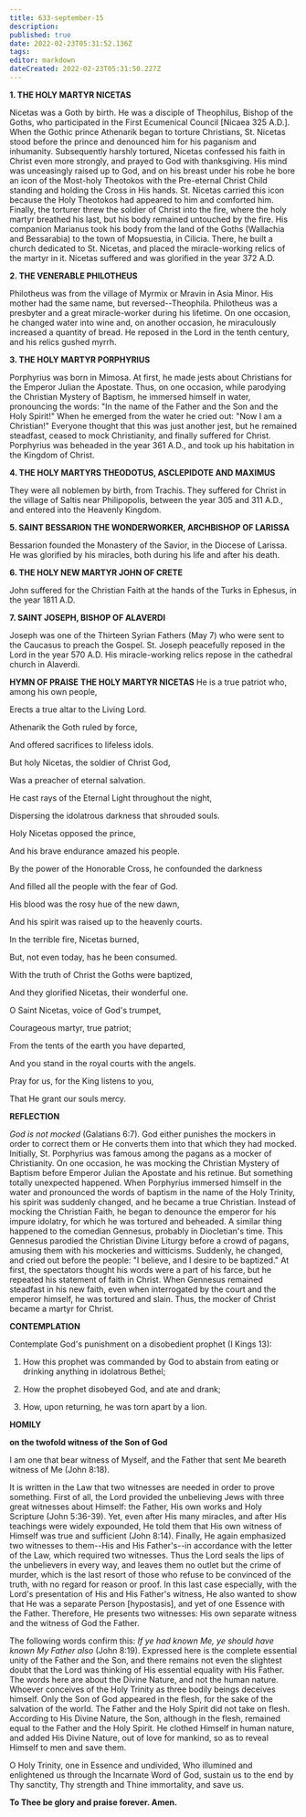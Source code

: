 ```yaml
---
title: 633-september-15
description: 
published: true
date: 2022-02-23T05:31:52.136Z
tags: 
editor: markdown
dateCreated: 2022-02-23T05:31:50.227Z
---
```



**1. THE HOLY MARTYR NICETAS**

Nicetas was a Goth by birth. He was a disciple of Theophilus, Bishop of the Goths, who participated in the First Ecumenical Council [Nicaea 325 A.D.]. When the Gothic prince Athenarik began to torture Christians, St. Nicetas stood before the prince and denounced him for his paganism and inhumanity. Subsequently harshly tortured, Nicetas confessed his faith in Christ even more strongly, and prayed to God with thanksgiving. His mind was unceasingly raised up to God, and on his breast under his robe he bore an icon of the Most-holy Theotokos with the Pre-eternal Christ Child standing and holding the Cross in His hands. St. Nicetas carried this icon because the Holy Theotokos had appeared to him and comforted him. Finally, the torturer threw the soldier of Christ into the fire, where the holy martyr breathed his last, but his body remained untouched by the fire. His companion Marianus took his body from the land of the Goths (Wallachia and Bessarabia) to the town of Mopsuestia, in Cilicia. There, he built a church dedicated to St. Nicetas, and placed the miracle-working relics of the martyr in it. Nicetas suffered and was glorified in the year 372 A.D.

**2. THE VENERABLE PHILOTHEUS**

Philotheus was from the village of Myrmix or Mravin in Asia Minor. His mother had the same name, but reversed--Theophila. Philotheus was a presbyter and a great miracle-worker during his lifetime. On one occasion, he changed water into wine and, on another occasion, he miraculously increased a quantity of bread. He reposed in the Lord in the tenth century, and his relics gushed myrrh.

**3. THE HOLY MARTYR PORPHYRIUS**

Porphyrius was born in Mimosa. At first, he made jests about Christians for the Emperor Julian the Apostate. Thus, on one occasion, while parodying the Christian Mystery of Baptism, he immersed himself in water, pronouncing the words: "In the name of the Father and the Son and the Holy Spirit!" When he emerged from the water he cried out: "Now I am a Christian!" Everyone thought that this was just another jest, but he remained steadfast, ceased to mock Christianity, and finally suffered for Christ. Porphyrius was beheaded in the year 361 A.D., and took up his habitation in the Kingdom of Christ. 

**4. THE HOLY MARTYRS THEODOTUS, ASCLEPIDOTE AND MAXIMUS**

They were all noblemen by birth, from Trachis. They suffered for Christ in the village of Saltis near Philipopolis, between the year 305 and 311 A.D., and entered into the Heavenly Kingdom.

**5. SAINT BESSARION THE WONDERWORKER, ARCHBISHOP OF LARISSA**

Bessarion founded the Monastery of the Savior, in the Diocese of Larissa. He was glorified by his miracles, both during his life and after his death.

**6. THE HOLY NEW MARTYR JOHN OF CRETE**

John suffered for the Christian Faith at the hands of the Turks in Ephesus, in the year 1811 A.D.

**7. SAINT JOSEPH, BISHOP OF ALAVERDI**

Joseph was one of the Thirteen Syrian Fathers (May 7) who were sent to the Caucasus to preach the Gospel. St. Joseph peacefully reposed in the Lord in the year 570 A.D. His miracle-working relics repose in the cathedral church in Alaverdi.


**HYMN OF PRAISE**
**THE HOLY MARTYR NICETAS**
He is a true patriot who, among his own people, 

Erects a true altar to the Living Lord. 

Athenarik the Goth ruled by force, 

And offered sacrifices to lifeless idols. 

But holy Nicetas, the soldier of Christ God, 

Was a preacher of eternal salvation. 

He cast rays of the Eternal Light throughout the night, 

Dispersing the idolatrous darkness that shrouded souls. 

Holy Nicetas opposed the prince, 

And his brave endurance amazed his people. 

By the power of the Honorable Cross, he confounded the darkness 

And filled all the people with the fear of God. 

His blood was the rosy hue of the new dawn, 

And his spirit was raised up to the heavenly courts. 

In the terrible fire, Nicetas burned, 

But, not even today, has he been consumed. 

With the truth of Christ the Goths were baptized, 

And they glorified Nicetas, their wonderful one. 

O Saint Nicetas, voice of God's trumpet, 

Courageous martyr, true patriot; 

From the tents of the earth you have departed, 

And you stand in the royal courts with the angels. 

Pray for us, for the King listens to you, 

That He grant our souls mercy.


**REFLECTION**

*God is not mocked* (Galatians 6:7). God either punishes the mockers in order to correct them or He converts them into that which they had mocked. Initially, St. Porphyrius was famous among the pagans as a mocker of Christianity. On one occasion, he was mocking the Christian Mystery of Baptism before Emperor Julian the Apostate and his retinue. But something totally unexpected happened. When Porphyrius immersed himself in the water and pronounced the words of baptism in the name of the Holy Trinity, his spirit was suddenly changed, and he became a true Christian. Instead of mocking the Christian Faith, he began to denounce the emperor for his impure idolatry, for which he was tortured and beheaded. A similar thing happened to the comedian Gennesus, probably in Diocletian's time. This Gennesus parodied the Christian Divine Liturgy before a crowd of pagans, amusing them with his mockeries and witticisms. Suddenly, he changed, and cried out before the people: "I believe, and I desire to be baptized." At first, the spectators thought his words were a part of his farce, but he repeated his statement of faith in Christ. When Gennesus remained steadfast in his new faith, even when interrogated by the court and the emperor himself, he was tortured and slain. Thus, the mocker of Christ became a martyr for Christ.



**CONTEMPLATION**

Contemplate God's punishment on a disobedient prophet (I Kings 13):

1.  How this prophet was commanded by God to abstain from eating or drinking anything in idolatrous Bethel;

1.  How the prophet disobeyed God, and ate and drank;

1.  How, upon returning, he was torn apart by a lion.



**HOMILY**

**on the twofold witness of the Son of God**

I am one that bear witness of Myself, and the Father that sent Me beareth witness of Me (John 8:18).

It is written in the Law that two witnesses are needed in order to prove something. First of all, the Lord provided the unbelieving Jews with three great witnesses about Himself: the Father, His own works and Holy Scripture (John 5:36-39). Yet, even after His many miracles, and after His teachings were widely expounded, He told them that His own witness of Himself was true and sufficient (John 8:14). Finally, He again emphasized two witnesses to them--His and His Father's--in accordance with the letter of the Law, which required two witnesses. Thus the Lord seals the lips of the unbelievers in every way, and leaves them no outlet but the crime of murder, which is the last resort of those who refuse to be convinced of the truth, with no regard for reason or proof. In this last case especially, with the Lord's presentation of His and His Father's witness, He also wanted to show that He was a separate Person [hypostasis], and yet of one Essence with the Father. Therefore, He presents two witnesses: His own separate witness and the witness of God the Father. 

The following words confirm this: *If ye had known Me, ye should have known My Father also* (John 8:19). Expressed here is the complete essential unity of the Father and the Son, and there remains not even the slightest doubt that the Lord was thinking of His essential equality with His Father. The words here are about the Divine Nature, and not the human nature. Whoever conceives of the Holy Trinity as three bodily beings deceives himself. Only the Son of God appeared in the flesh, for the sake of the salvation of the world. The Father and the Holy Spirit did not take on flesh. According to His Divine Nature, the Son, although in the flesh, remained equal to the Father and the Holy Spirit. He clothed Himself in human nature, and added His Divine Nature, out of love for mankind, so as to reveal Himself to men and save them.

O Holy Trinity, one in Essence and undivided, Who illumined and enlightened us through the Incarnate Word of God, sustain us to the end by Thy sanctity, Thy strength and Thine immortality, and save us.

**To Thee be glory and praise forever. Amen.**
